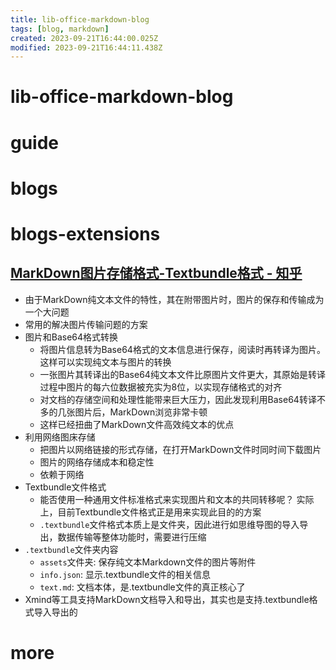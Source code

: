 ```yaml
---
title: lib-office-markdown-blog
tags: [blog, markdown]
created: 2023-09-21T16:44:00.025Z
modified: 2023-09-21T16:44:11.438Z
---
```


# lib-office-markdown-blog

# guide

# blogs

# blogs-extensions

## [MarkDown图片存储格式-Textbundle格式 - 知乎](https://zhuanlan.zhihu.com/p/368463926)

- 由于MarkDown纯文本文件的特性，其在附带图片时，图片的保存和传输成为一个大问题
- 常用的解决图片传输问题的方案
- 图片和Base64格式转换
  - 将图片信息转为Base64格式的文本信息进行保存，阅读时再转译为图片。这样可以实现纯文本与图片的转换
  - 一张图片其转译出的Base64纯文本文件比原图片文件更大，其原始是转译过程中图片的每六位数据被充实为8位，以实现存储格式的对齐
  - 对文档的存储空间和处理性能带来巨大压力，因此发现利用Base64转译不多的几张图片后，MarkDown浏览非常卡顿
  - 这样已经扭曲了MarkDown文件高效纯文本的优点
- 利用网络图床存储
  - 把图片以网络链接的形式存储，在打开MarkDown文件时同时间下载图片
  - 图片的网络存储成本和稳定性
  - 依赖于网络
- Textbundle文件格式
  - 能否使用一种通用文件标准格式来实现图片和文本的共同转移呢？ 实际上，目前Textbundle文件格式正是用来实现此目的的方案
  - `.textbundle`文件格式本质上是文件夹，因此进行如思维导图的导入导出，数据传输等整体功能时，需要进行压缩
- `.textbundle`文件夹内容
  - `assets`文件夹: 保存纯文本Markdown文件的图片等附件
  - `info.json`: 显示.textbundle文件的相关信息
  - `text.md`: 文档本体，是.textbundle文件的真正核心了
- Xmind等工具支持MarkDown文档导入和导出，其实也是支持.textbundle格式导入导出的
# more
